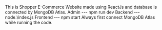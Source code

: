 This is Shopper E-Commerce Website made using ReactJs and database is connected by MongoDB Atlas.
Admin --- npm run dev
Backend --- node.\index.js
Frontend --- npm start
Always first connect MongoDB Atlas while running the code.
